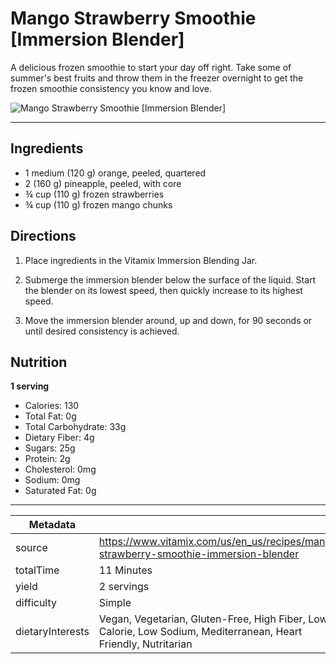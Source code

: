# Mango Strawberry Smoothie [Immersion Blender]

A delicious frozen smoothie to start your day off right. Take some of summer's best fruits and throw them in the freezer overnight to get the frozen smoothie consistency you know and love.

![Mango Strawberry Smoothie [Immersion Blender]](https://www.vitamix.com/content/dam/vitamix/migration/media/other/images/s/StrawberryMangoSmoothie-470x449.jpg)

---

## Ingredients

- 1 medium (120 g) orange, peeled, quartered
- 2 (160 g) pineapple, peeled, with core
- ¾ cup (110 g) frozen strawberries
- ¾ cup (110 g) frozen mango chunks

## Directions

1. Place ingredients in the Vitamix Immersion Blending Jar.

2. Submerge the immersion blender below the surface of the liquid. Start the blender on its lowest speed, then quickly increase to its highest speed.

3. Move the immersion blender around, up and down, for 90 seconds or until desired consistency is achieved.

## Nutrition

**1 serving**

- Calories: 130
- Total Fat: 0g
- Total Carbohydrate: 33g
- Dietary Fiber: 4g
- Sugars: 25g
- Protein: 2g
- Cholesterol: 0mg
- Sodium: 0mg
- Saturated Fat: 0g

---

| Metadata |  |
| --- | --- |
| source | https://www.vitamix.com/us/en_us/recipes/mango-strawberry-smoothie-immersion-blender |
| totalTime | 11 Minutes |
| yield | 2 servings |
| difficulty | Simple |
| dietaryInterests | Vegan, Vegetarian, Gluten-Free, High Fiber, Low Calorie, Low Sodium, Mediterranean, Heart Friendly, Nutritarian |
